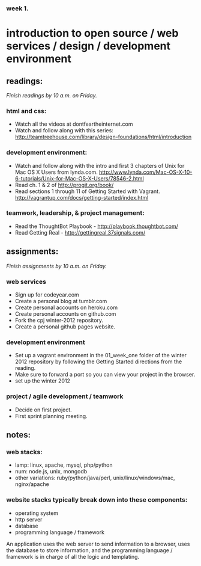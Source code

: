 ### week 1.  
# introduction to open source / web services / design / development environment  


## readings:  
_Finish readings by 10 a.m. on Friday._

### html and css:  
- Watch all the videos at dontfeartheinternet.com  
- Watch and follow along with this series: http://teamtreehouse.com/library/design-foundations/html/introduction  

### development environment:  
- Watch and follow along with the intro and first 3 chapters of Unix for Mac OS X Users from lynda.com. http://www.lynda.com/Mac-OS-X-10-6-tutorials/Unix-for-Mac-OS-X-Users/78546-2.html
- Read ch. 1 & 2 of http://progit.org/book/  
- Read sections 1 through 11 of Getting Started with Vagrant. http://vagrantup.com/docs/getting-started/index.html  

### teamwork, leadership, & project management:  
- Read the ThoughtBot Playbook - http://playbook.thoughtbot.com/  
- Read Getting Real - http://gettingreal.37signals.com/  



## assignments:  
_Finish assignments by 10 a.m. on Friday._

### web services
- Sign up for codeyear.com  
- Create a personal blog at tumblr.com  
- Create personal accounts on heroku.com  
- Create personal accounts on github.com  
- Fork the cpj winter-2012 repository.  
- Create a personal github pages website.  

### development environment  
- Set up a vagrant environment in the 01_week_one folder of the winter 2012 repository by following the Getting Started directions from the reading.
- Make sure to forward a port so you can view your project in the browser.
- set up the winter 2012


### project / agile development / teamwork  
- Decide on first project.  
- First sprint planning meeting.  

## notes:  

### web stacks:  
- lamp: linux, apache, mysql, php/python  
- num: node.js, unix, mongodb  
- other variations: ruby/python/java/perl, unix/linux/windows/mac, nginx/apache  

### website stacks typically break down into these components:  
- operating system  
- http server  
- database  
- programming language / framework  

An application uses the web server to send information to a browser, uses the database to store information, and the programming language / framework is in charge of all the logic and templating.  
